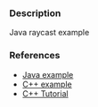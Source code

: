 ### Description
Java raycast example
### References
* [Java example](https://www.instructables.com/id/Making-a-Basic-3D-Engine-in-Java/)
* [C++ example](https://github.com/OneLoneCoder/CommandLineFPS)
* [C++ Tutorial](http://ilinblog.ru/article.php?id_article=49)